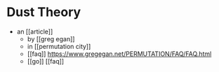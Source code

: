 # Dust Theory

- an [[article]]
	- by [[greg egan]]
	- in [[permutation city]]
	- [[faq]] https://www.gregegan.net/PERMUTATION/FAQ/FAQ.html
	- [[go]] [[faq]]

